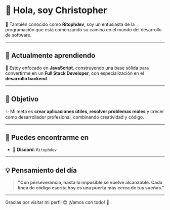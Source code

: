 # 👋 Hola, soy Christopher

🎯 También conocido como **Ritophdev**, soy un entusiasta de la programación que está comenzando su camino en el mundo del desarrollo de software.

---

## 🚀 Actualmente aprendiendo

🧠 Estoy enfocado en **JavaScript**, construyendo una base sólida para convertirme en un **Full Stack Developer**, con especialización en el **desarrollo backend**.

---

## 🌱 Objetivo

✨ Mi meta es **crear aplicaciones útiles, resolver problemas reales** y crecer como desarrollador profesional, combinando creatividad y código.

---

## 💬 Puedes encontrarme en

- 💬 **Discord**: `Ritophdev`

---

## 💡 Pensamiento del día

> **"Con perseverancia, hasta lo imposible se vuelve alcanzable. Cada línea de código escrita hoy es una puerta más cerca de tus sueños."**

---

Gracias por visitar mi perfil 😊 ¡Vamos con todo! 🚀
